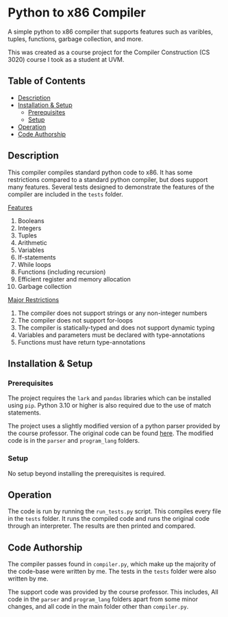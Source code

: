 # Python to x86 Compiler
A simple python to x86 compiler that supports features such as varibles, tuples, functions, garbage collection, and 
  more.

This was created as a course project for the Compiler Construction (CS 3020) course I took as a student at UVM.

## Table of Contents
* [Description](#description)
* [Installation & Setup](#installation--setup)
  * [Prerequisites](#prerequisites)
  * [Setup](#setup)
* [Operation](#operation)
* [Code Authorship](#code-authorship)


## Description
This compiler compiles standard python code to x86. It has some restrictions compared to a standard python compiler, 
  but does support many features.
Several tests designed to demonstrate the features of the compiler are included in the `tests` folder.

<u>Features</u>
1. Booleans
2. Integers
3. Tuples
4. Arithmetic
5. Variables
6. If-statements
7. While loops
8. Functions (including recursion)
9. Efficient register and memory allocation
10. Garbage collection

<u>Major Restrictions</u>
1. The compiler does not support strings or any non-integer numbers
2. The compiler does not support for-loops
3. The compiler is statically-typed and does not support dynamic typing
4. Variables and parameters must be declared with type-annotations
5. Functions must have return type-annotations

## Installation & Setup
### Prerequisites
The project requires the `lark` and `pandas` libraries which can be installed using `pip`.
Python 3.10 or higher is also required due to the use of match statements.

The project uses a slightly modified version of a python parser provided by the course professor. 
The original code can be found [here](https://github.com/jnear/cs202-assignments/tree/main/cs202_support).
The modified code is in the `parser` and `program_lang` folders.

### Setup
No setup beyond installing the prerequisites is required.

## Operation
The code is run by running the `run_tests.py` script.
This compiles every file in the `tests` folder. 
It runs the compiled code and runs the original code through an interpreter.
The results are then printed and compared.

## Code Authorship
The compiler passes found in `compiler.py`, which make up the majority of the code-base were written by me.
The tests in the `tests` folder were also written by me.

The support code was provided by the course professor. 
This includes, All code in the `parser` and `program_lang` folders apart from some minor changes, 
  and all code in the main folder other than `compiler.py`.

